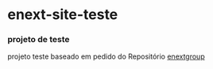 # enext-site-teste

### projeto de teste
projeto teste baseado em pedido do Repositório [enextgroup](https://github.com/enextgroup/quero-trabalhar-na-enext)
